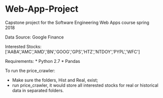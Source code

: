 # Web-App-Project
Capstone project for the Software Engineering Web Apps course spring 2018

Data Source: Google Finance

Interested Stocks:
 ['AABA','AMC','AMD','BN','GOOG','GPS','HTZ','NTDOY','PYPL','WFC']

Requirements:
    * Python 2.7
    * Pandas

To run the price_crawler:
  * Make sure the folders, Hist and Real, exist;
  * run price_crawler, it would store all interested stocks for real or historical data in separated folders.
